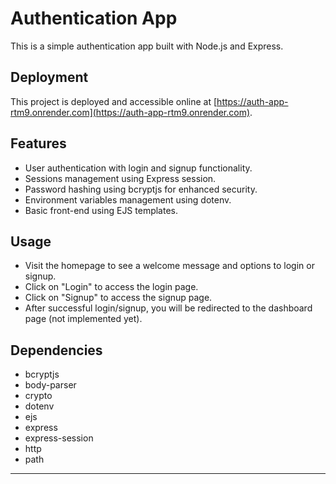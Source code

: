 # Authentication App

This is a simple authentication app built with Node.js and Express.

## Deployment

This project is deployed and accessible online at [https://auth-app-rtm9.onrender.com](https://auth-app-rtm9.onrender.com).

## Features

- User authentication with login and signup functionality.
- Sessions management using Express session.
- Password hashing using bcryptjs for enhanced security.
- Environment variables management using dotenv.
- Basic front-end using EJS templates.

## Usage

- Visit the homepage to see a welcome message and options to login or signup.
- Click on "Login" to access the login page.
- Click on "Signup" to access the signup page.
- After successful login/signup, you will be redirected to the dashboard page (not implemented yet).

## Dependencies

- bcryptjs
- body-parser
- crypto
- dotenv
- ejs
- express
- express-session
- http
- path

---
